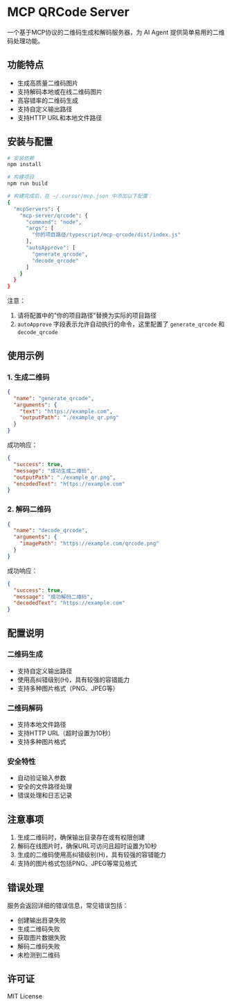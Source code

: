 # MCP QRCode Server

一个基于MCP协议的二维码生成和解码服务器，为 AI Agent
提供简单易用的二维码处理功能。

## 功能特点

- 生成高质量二维码图片
- 支持解码本地或在线二维码图片
- 高容错率的二维码生成
- 支持自定义输出路径
- 支持HTTP URL和本地文件路径

## 安装与配置

```bash
# 安装依赖
npm install

# 构建项目
npm run build

# 构建完成后，在 ~/.cursor/mcp.json 中添加以下配置：
{
  "mcpServers": {
    "mcp-server/qrcode": {
      "command": "node",
      "args": [
        "你的项目路径/typescript/mcp-qrcode/dist/index.js"
      ],
      "autoApprove": [
        "generate_qrcode",
        "decode_qrcode"
      ]
    }
  }
}
```

注意：

1. 请将配置中的"你的项目路径"替换为实际的项目路径
2. `autoApprove` 字段表示允许自动执行的命令，这里配置了 `generate_qrcode` 和
   `decode_qrcode`

## 使用示例

### 1. 生成二维码

```json
{
  "name": "generate_qrcode",
  "arguments": {
    "text": "https://example.com",
    "outputPath": "./example_qr.png"
  }
}
```

成功响应：

```json
{
  "success": true,
  "message": "成功生成二维码",
  "outputPath": "./example_qr.png",
  "encodedText": "https://example.com"
}
```

### 2. 解码二维码

```json
{
  "name": "decode_qrcode",
  "arguments": {
    "imagePath": "https://example.com/qrcode.png"
  }
}
```

成功响应：

```json
{
  "success": true,
  "message": "成功解码二维码",
  "decodedText": "https://example.com"
}
```

## 配置说明

### 二维码生成

- 支持自定义输出路径
- 使用高纠错级别(H)，具有较强的容错能力
- 支持多种图片格式（PNG、JPEG等）

### 二维码解码

- 支持本地文件路径
- 支持HTTP URL（超时设置为10秒）
- 支持多种图片格式

### 安全特性

- 自动验证输入参数
- 安全的文件路径处理
- 错误处理和日志记录

## 注意事项

1. 生成二维码时，确保输出目录存在或有权限创建
2. 解码在线图片时，确保URL可访问且超时设置为10秒
3. 生成的二维码使用高纠错级别(H)，具有较强的容错能力
4. 支持的图片格式包括PNG、JPEG等常见格式

## 错误处理

服务会返回详细的错误信息，常见错误包括：

- 创建输出目录失败
- 生成二维码失败
- 获取图片数据失败
- 解码二维码失败
- 未检测到二维码

## 许可证

MIT License
